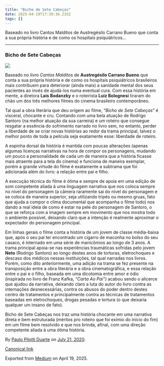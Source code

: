 ```yaml
---
title: "Bicho de Sete Cabeças"
date: 2025-04-19T17:39:36.235Z
tags: []
---
```


Baseado no livro Cantos Malditos de Austregésilo Carrano Bueno que conta a sua própria história e de como os hospitais psiquiátricos…

* * *

### **Bicho de Sete Cabeças**

![](https://cdn-images-1.medium.com/max/1200/1*q6-gd_T5qmxDUtSfuGdg_Q.jpeg)

Baseado no livro _Cantos Malditos_ de **Austregésilo Carrano Bueno** que conta a sua própria história e de como os hospitais psiquiátricos brasileiros mais contribuem para deteriorar (ainda mais) a sanidade mental dos seus pacientes ao invés de ajudá-los numa eventual cura. Com essa história em mente, a diretora **Laís Bodanzky** e o roteirista **Luiz Bolognesi** tiraram do chão um dos três melhores filmes do cinema brasileiro contemporâneo.

Tal qual a obra literária que deu origem ao filme, “_Bicho de Sete Cabeças_” é visceral, chocante e cru. Contando com uma bela atuação de Rodrigo Santoro (na melhor atuação da sua carreira) e um roteiro que consegue resgatar a essência do sofrimento narrado no livro sem, no entanto, perder a liberdade de se criar novas histórias ao redor da trama principal, talvez o melhor ponto de toda a película seja exatamente esse: liberdade de roteiro.

A espinha dorsal da história é mantida com poucas alterações (apenas algumas licenças narrativas na hora de compor os personagens, mudando um pouco a personalidade de cada um de maneira que a história ficasse mais atraente para a tela do cinema) e funciona de maneira exemplar, porém a grande virtude do filme é exatamente a subtrama que foi adicionada além do livro: a relação entre pai e filho.

A execução técnica do filme é ótima e sempre de apoia em uma edição de som competente aliada à uma linguagem narrativa que nos coloca sempre no nível do personagem (a câmera raramente sai do nível do personagem e se coloca de maneira superior, seja utilizando tripés ou mesmo gruas, fato que ajuda a compor o clima documental que acompanha o filme todo) nos dando a real ideia de como é estar na pele do personagem de Santoro, o que se reforça com a imagem sempre em movimento que nos mostra todo o ambiente possível, deixando claro que a intenção é realmente aproximar o expectador do personagem principal.

Em linhas gerais o filme conta a história de um jovem de classe média-baixa que, após o seu pai ter encontrado um cigarro de maconha no bolso do seu casaco, é internado em uma série de manicômios ao longo de 3 anos. A trama principal apoia-se nas experiências traumáticas sofridas pelo jovem **Neto** (Rodrigo Santoro) ao longo destes anos de torturas, eletrochoques e descaso dos médicos nessas instituições, tal qual narradas nos livros. Porém, como dito anteriormente, uma adição na trama se fez presente na transposição entre a obra literária e a obra cinematográfica, e essa relação entre o pai e o filho, baseada em uma dicotomia entre amor e ódio (inspirada no livro de Franz Kafka, _“Carta Ao Pai”)_ acabou sendo o alicerce que ajudou da narrativa, deixando claro a luta do autor do livro contra as internações desnecessárias, contra os abusos do poder dentro destes centro de tratamentos e principalmente contra as técnicas de tratamentos baseadas em eletrochoques, drogas pesadas e tortura (o que deixaria qualquer um insano de fato).

Bicho de Sete Cabeças nos traz uma história chocante em uma narrativa direta e bem estruturada (méritos pro roteiro que foi exímio do início do fim) em um filme bem resolvido e que nos brinda, afinal, com uma direção competente aliada à uma ótima história.

By [Paulo Pilotti Duarte](https://medium.com/@paulopilotti) on [July 21, 2020](https://medium.com/p/3b439fc2a118).

[Canonical link](https://medium.com/@paulopilotti/bicho-de-sete-cabe%C3%A7as-3b439fc2a118)

Exported from [Medium](https://medium.com) on April 19, 2025.